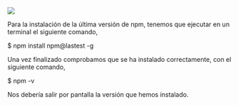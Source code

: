 [![](/assets/nodejs-npm_logos.png)](https://docs.npmjs.com/getting-started/installing-node)



Para la instalación de la última versión de npm, tenemos que ejecutar en un terminal el siguiente comando,

$ npm install npm@lastest -g

Una vez finalizado comprobamos que se ha instalado correctamente, con el siguiente comando,

$ npm -v

Nos debería salir por pantalla la versión que hemos instalado.

